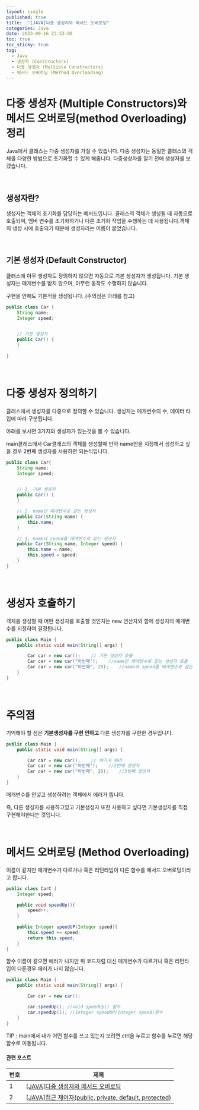 ```yaml
---
layout: single
published: true
title:  "[JAVA]다중 생성자와 메서드 오버로딩"
categories: Java
date: 2023-09-16 23:53:00
toc: true
toc_sticky: true
tag:   
  - Java
  - 생성자 (Constructors)
  - 다중 생성자 (Multiple Constructors)
  - 메서드 오버로딩 (Method Overloading)
---
```

# 다중 생성자 (Multiple Constructors)와 메서드 오버로딩(method Overloading) 정리 

Java에서 클래스는 다중 생성자를 가질 수 있습니다. 다중 생성자는 동일한 클래스의 객체를 다양한 방법으로 초기화할 수 있게 해줍니다. 다중생성자를 알기 전에 생성자를 보겠습니다.

<br>

## 생성자란?

생성자는 객체의 초기화를 담당하는 메서드입니다. 클래스의 객체가 생성될 때 자동으로 호출되며, 멤버 변수를 초기화하거나 다른 초기화 작업을 수행하는 데 사용됩니다.객체의 생성 시에 호출되기 때문에 생성자라는 이름이 붙었습니다.

<br>

## 기본 생성자 (Default Constructor)

클래스에 아무 생성자도 정의하지 않으면 자동으로 기본 생성자가 생성됩니다. 기본 생성자는 매개변수를 받지 않으며, 아무런 동작도 수행하지 않습니다.

구현을 안해도 기본적을 생성됩니다. (주의점은 아래를 참고)

```java
public class Car {
    String name;
    Integer speed;


    // 기본 생성자 
    public Car() {
    }
    
}
```

<br>

# 다중 생성자 정의하기

클래스에서 생성자를 다중으로 정의할 수 있습니다. 생성자는 매개변수의 수, 데이터 타입에 따라 구분됩니다.

아래를 보시면 3가지의 생성자가 있는것을 볼 수 있습니다.

main클래스에서 Car클래스의 객체를 생성할때 만약 name만을 지정해서 생성하고 싶을 경우 2번째 생성자를 사용하면 되는식입니다.

```java
public class Car{
    String name;
    Integer speed;


    // 1. 기본 생성자
    public Car() {
    }

    // 2. name만 매개변수로 같는 생성자
    public Car(String name) {
        this.name;
    }

    // 3. name과 speed를 매개변수로 같는 생성자
    public Car(String name, Integer speed) {
        this.name = name;
        this.speed = speed;
    }
}
```

<br>

# 생성자 호출하기

객체를 생성할 때 어떤 생성자를 호출할 것인지는 new 연산자와 함께 생성자의 매개변수를 지정하여 결정됩니다.

```java
public class Main {
    public static void main(String[] args) {

        Car car = new car();    // 기본 생성자 호출
        Car car = new car("아반떼");    //name만 매개변수로 같는 생성자 호출
        Car car = new car("아반떼", 20);    //name과 speed를 매개변수로 같는 생성자 호출
    }
}
```

<br>

# 주의점

기억해야 할 점은 **기본생성자를 구현 안하고** 다른 생성자를 구현한 경우입니다.

```java
public class Main {
    public static void main(String[] args) {

        Car car = new car();    // 여기서 에러
        Car car = new car("아반떼");    //2번째 생성자
        Car car = new car("아반떼", 20);    //3번째 생성자
    }
}
```
매개변수를 안넣고 생성하려는 객체에서 에러가 뜹니다.

즉, 다른 생성자를 사용하고있고 기본생성자 또한 사용하고 싶다면 기본생성자를 직접 구현해야한다는 것입니다. 

<br>

# 메서드 오버로딩 (Method Overloading)

이름이 같지만 매개변수가 다르거나 혹은 리턴타입이 다른 함수를 메서드 오버로딩이라고 합니다.

```java
public class CarC {
    Integer speed;

    public void speedUp(){ 
        speed++;
    }
    
    public Integer speedUP(Integer speed){  
        this.speed += speed;
        return this.speed;
    }
}
```
함수 이름이 같으면 에러가 나지만 위 코드처럼 대신 매개변수가 다르거나 혹은 리턴타입이 다른경우 에러가 나지 않습니다.

```java
public class Main {
    public static void main(String[] args) {

        Car car = new car();

        car.speedUp(); //void speedUp() 함수
        car.speedUp(1); //Integer speedUP(Integer speed)함수
    }
}
```

TIP : main에서 내가 어떤 함수를 쓰고 있는지 보려면 ctrl을 누르고 함수를 누르면 해당 함수로 이동됩니다.





#### 관련 포스트

|번호	  |제목|
|---|---|
|1|[[JAVA]다중 생성자와 메서드 오버로딩](https://baxdailygit.github.io/java/java_multiple_constructors/)|
|2|[[JAVA]접근 제어자(public, private, default, protected)](https://baxdailygit.github.io/java/java_access_modifier/)|







